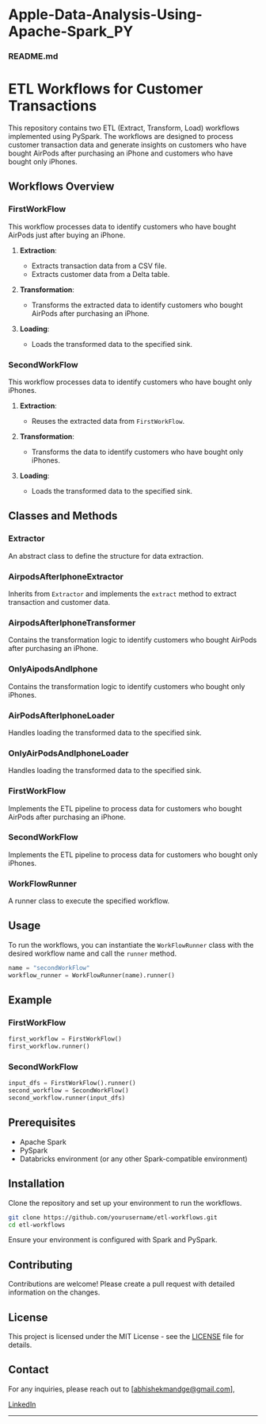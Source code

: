 # Apple-Data-Analysis-Using-Apache-Spark_PY
### README.md

# ETL Workflows for Customer Transactions

This repository contains two ETL (Extract, Transform, Load) workflows implemented using PySpark. The workflows are designed to process customer transaction data and generate insights on customers who have bought AirPods after purchasing an iPhone and customers who have bought only iPhones.

## Workflows Overview

### FirstWorkFlow
This workflow processes data to identify customers who have bought AirPods just after buying an iPhone.

1. **Extraction**:
   - Extracts transaction data from a CSV file.
   - Extracts customer data from a Delta table.

2. **Transformation**:
   - Transforms the extracted data to identify customers who bought AirPods after purchasing an iPhone.

3. **Loading**:
   - Loads the transformed data to the specified sink.

### SecondWorkFlow
This workflow processes data to identify customers who have bought only iPhones.

1. **Extraction**:
   - Reuses the extracted data from `FirstWorkFlow`.

2. **Transformation**:
   - Transforms the data to identify customers who have bought only iPhones.

3. **Loading**:
   - Loads the transformed data to the specified sink.

## Classes and Methods

### Extractor
An abstract class to define the structure for data extraction.

### AirpodsAfterIphoneExtractor
Inherits from `Extractor` and implements the `extract` method to extract transaction and customer data.

### AirpodsAfterIphoneTransformer
Contains the transformation logic to identify customers who bought AirPods after purchasing an iPhone.

### OnlyAipodsAndIphone
Contains the transformation logic to identify customers who bought only iPhones.

### AirPodsAfterIphoneLoader
Handles loading the transformed data to the specified sink.

### OnlyAirPodsAndIphoneLoader
Handles loading the transformed data to the specified sink.

### FirstWorkFlow
Implements the ETL pipeline to process data for customers who bought AirPods after purchasing an iPhone.

### SecondWorkFlow
Implements the ETL pipeline to process data for customers who bought only iPhones.

### WorkFlowRunner
A runner class to execute the specified workflow.

## Usage

To run the workflows, you can instantiate the `WorkFlowRunner` class with the desired workflow name and call the `runner` method.

```python
name = "secondWorkFlow"
workflow_runner = WorkFlowRunner(name).runner()
```

## Example

### FirstWorkFlow

```python
first_workflow = FirstWorkFlow()
first_workflow.runner()
```

### SecondWorkFlow

```python
input_dfs = FirstWorkFlow().runner()
second_workflow = SecondWorkFlow()
second_workflow.runner(input_dfs)
```

## Prerequisites

- Apache Spark
- PySpark
- Databricks environment (or any other Spark-compatible environment)

## Installation

Clone the repository and set up your environment to run the workflows.

```bash
git clone https://github.com/yourusername/etl-workflows.git
cd etl-workflows
```

Ensure your environment is configured with Spark and PySpark.

## Contributing

Contributions are welcome! Please create a pull request with detailed information on the changes.

## License

This project is licensed under the MIT License - see the [LICENSE](LICENSE) file for details.

## Contact

For any inquiries, please reach out to [abhishekmandge@gmail.com],

[LinkedIn](https://www.linkedin.com/in/abhishek-mandge/)

---
